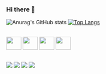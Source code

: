 ### Hi there 👋

![Anurag's GitHub stats](https://github-readme-stats.vercel.app/api?username=Ioree&show_icons=true&icon_color=FF8C00&theme=dark&text_color=000000&border_color=0000&bg_color=DEG,40E0D0,32CD32)
[![Top Langs](https://github-readme-stats.vercel.app/api/top-langs/?username=Ioree&layout=compact&icon_color=FF8C00&theme=dark&text_color=000000&border_color=0000&bg_color=DEG,40E0D0,32CD32)](https://github.com/anuraghazra/github-readme-stats)

<div style="display: inline block"><br>
  <img aling="center" height="35px" width="40px" src="https://cdn.jsdelivr.net/gh/devicons/devicon/icons/html5/html5-original.svg" />   
  <img aling="center" height="35px" width="40px" src="https://cdn.jsdelivr.net/gh/devicons/devicon/icons/css3/css3-original.svg" />
  <img aling="center" height="35px" width="40px" src="https://cdn.jsdelivr.net/gh/devicons/devicon/icons/javascript/javascript-original.svg" />  
  <img aling="center" height="35px" width="40px" src="https://cdn.jsdelivr.net/gh/devicons/devicon/icons/bootstrap/bootstrap-original.svg" />
</div>

##

<div>
  
  <a href="#"><img src="https://img.shields.io/badge/Discord-7289DA?style=for-the-badge&logo=discord&logoColor=white"></img></a>
  <a href="https://mail.google.com/mail/u/0/#inbox"><img src="https://img.shields.io/badge/Gmail-D14836?style=for-the-badge&logo=gmail&logoColor=white"></img></a>
  <a href="#"><img src="https://img.shields.io/badge/Instagram-E4405F?style=for-the-badge&logo=instagram&logoColor=white"></img></a>
  <a href="#"><img src="https://img.shields.io/badge/LinkedIn-0077B5?style=for-the-badge&logo=linkedin&logoColor=white"></img></a>
